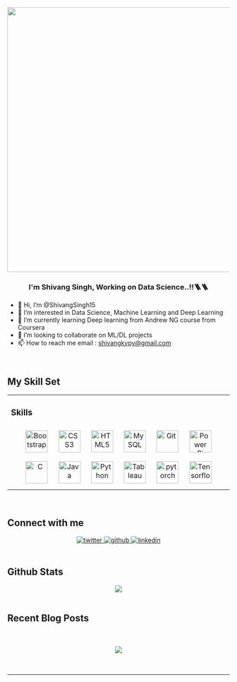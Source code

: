 

<div align="center">
<img src="https://rishavanand.github.io/static/images/greetings.gif" align="center" height="" width="600" />
</div>  
  

### <div align="center">I'm Shivang Singh, Working on Data Science..!!🪜🪜</div>  
  

- 👋 Hi, I’m @ShivangSingh15
- 👀 I’m interested in Data Science, Machine Learning and Deep Learning
- 🌱 I’m currently learning Deep learning from Andrew NG course from Coursera
- 💞️ I’m looking to collaborate on ML/DL projects
- 📫 How to reach me email : shivangkvpy@gmail.com

<br/>  


## My Skill Set  
<table><tr><td valign="top" width="33%">



### Skills  
<div align="center">  
<a href="https://getbootstrap.com/docs/3.4/javascript/" target="_blank"><img style="margin: 10px" src="https://profilinator.rishav.dev/skills-assets/bootstrap-plain.svg" alt="Bootstrap" height="50" /></a>  
<a href="https://www.w3schools.com/css/" target="_blank"><img style="margin: 10px" src="https://profilinator.rishav.dev/skills-assets/css3-original-wordmark.svg" alt="CSS3" height="50" /></a>  
<a href="https://en.wikipedia.org/wiki/HTML5" target="_blank"><img style="margin: 10px" src="https://profilinator.rishav.dev/skills-assets/html5-original-wordmark.svg" alt="HTML5" height="50" /></a>    
<a href="https://www.mysql.com/" target="_blank"><img style="margin: 10px" src="https://profilinator.rishav.dev/skills-assets/mysql-original-wordmark.svg" alt="MySQL" height="50" /></a>  
<a href="https://github.com/" target="_blank"><img style="margin: 10px" src="https://profilinator.rishav.dev/skills-assets/git-scm-icon.svg" alt="Git" height="50" /></a>  
<a href="https://powerbi.microsoft.com/en-us/" target="_blank"><img style="margin: 10px" src="https://profilinator.rishav.dev/skills-assets/powerbi.png" alt="Power Bi" height="50" /></a>  
<a href="https://www.cprogramming.com/" target="_blank"><img style="margin: 10px" src="https://profilinator.rishav.dev/skills-assets/c-original.svg" alt="C" height="50" /></a>  
<a href="https://www.java.com/" target="_blank"><img style="margin: 10px" src="https://profilinator.rishav.dev/skills-assets/java-original-wordmark.svg" alt="Java" height="50" /></a>  
<a href="https://www.python.org/" target="_blank"><img style="margin: 10px" src="https://profilinator.rishav.dev/skills-assets/python-original.svg" alt="Python" height="50" /></a>  
<a href="https://www.tableau.com/" target="_blank"><img style="margin: 10px" src="https://profilinator.rishav.dev/skills-assets/tableau.svg" alt="Tableau" height="50" /></a>  
<a href="https://pytorch.org/" target="_blank"><img style="margin: 10px" src="https://profilinator.rishav.dev/skills-assets/pytorch-icon.svg" alt="pytorch" height="50" /></a> 
<a href="https://www.tensorflow.org/" target="_blank"><img style="margin: 10px" src="https://www.google.com/imgres?imgurl=https%3A%2F%2Fupload.wikimedia.org%2Fwikipedia%2Fcommons%2Fthumb%2F2%2F2d%2FTensorflow_logo.svg%2F1915px-Tensorflow_logo.svg.png&tbnid=1vDI9mmjBY5zKM&vet=12ahUKEwjsmq7fq_T_AhXYu2MGHYCOAK8QMygGegUIARD1AQ..i&imgrefurl=https%3A%2F%2Fcommons.wikimedia.org%2Fwiki%2FFile%3ATensorflow_logo.svg&docid=nSG5ArzIFHqNkM&w=1915&h=2048&q=tensorflow%20image&ved=2ahUKEwjsmq7fq_T_AhXYu2MGHYCOAK8QMygGegUIARD1AQ" alt="Tensorflow" height="50" /></a>
</div>


</td>



</td></tr></table>  

<br/>  


## Connect with me  
<div align="center">
<a href="https://twitter.com/theavinashreddy" target="_blank">
<img src=https://img.shields.io/badge/twitter-%2300acee.svg?&style=for-the-badge&logo=twitter&logoColor=white alt=twitter style="margin-bottom: 5px;" />
</a>
<a href="https://github.com/https://github.com/ShivangSingh15" target="_blank">
<img src=https://img.shields.io/badge/github-%2324292e.svg?&style=for-the-badge&logo=github&logoColor=white alt=github style="margin-bottom: 5px;" />
</a>
<a href="https://linkedin.com/in/https://www.linkedin.com/in/shivang-singh-15092002/" target="_blank">
<img src=https://img.shields.io/badge/linkedin-%231E77B5.svg?&style=for-the-badge&logo=linkedin&logoColor=white alt=linkedin style="margin-bottom: 5px;" />
</a>

</div>  
  

<br/>  


## Github Stats  
<div align="center"><img src="https://github-readme-stats.vercel.app/api?username=ShivangSingh15&show_icons=true&count_private=true&hide_border=true" align="center" /></div>  

<br/>  


## Recent Blog Posts  
  

<br/>  

  

<br/>  

<div align="center">
<img src="https://komarev.com/ghpvc/?username=ShivangSingh15&&style=flat-square" align="center" />
</div>  
  

<br/>  


<br />

----


<!---
ShivangSingh15/ShivangSingh15 is a ✨ special ✨ repository because its `README.md` (this file) appears on your GitHub profile.
You can click the Preview link to take a look at your changes.
--->


